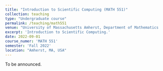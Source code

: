 ```yaml
---
title: "Introduction to Scientific Computing (MATH 551)"
collection: teaching
type: "Undergraduate course"
permalink: /teaching/math551
venue: "University of Massachusetts Amherst, Department of Mathematics and Statistics"
excerpt: 'Introduction to Scientific Computing.'
date: 2022-09-01
course_numer: 'MATH 551'
semester: 'Fall 2022'
location: "Amherst, MA, USA"
---
```


To be announced.
